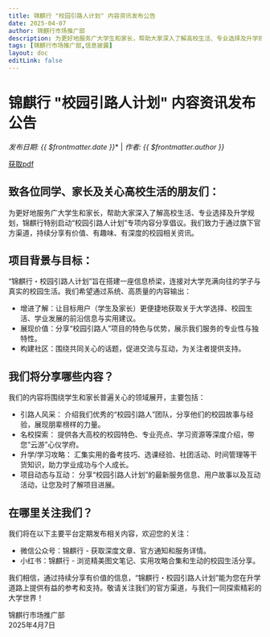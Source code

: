 ```yaml
---
title: 锦麒行 "校园引路人计划" 内容资讯发布公告
date: 2025-04-07
author: 锦麒行市场推广部
description: 为更好地服务广大学生和家长，帮助大家深入了解高校生活、专业选择及升学规划，锦麒行特别启动“校园引路人计划”专项内容分享倡议。
tags: [锦麒行市场推广部,信息披露]
layout: doc
editLink: false
---
```


# 锦麒行 "校园引路人计划" 内容资讯发布公告

*发布日期: {{ $frontmatter.date }}** | *作者: {{ $frontmatter.author }}*

[获取pdf](/pdf/锦麒行“校园引路人计划”内容资讯发布公告.pdf)

## **致各位同学、家长及关心高校生活的朋友们：**  

为更好地服务广大学生和家长，帮助大家深入了解高校生活、专业选择及升学规划，锦麒行特别启动“校园引路人计划”专项内容分享倡议。我们致力于通过旗下官方渠道，持续分享有价值、有趣味、有深度的校园相关资讯。

## 项目背景与目标：
“锦麒行・校园引路人计划”旨在搭建一座信息桥梁，连接对大学充满向往的学子与真实的校园生活。我们希望通过系统、高质量的内容输出：
- 增进了解：让目标用户（学生及家长）更便捷地获取关于大学选择、校园生活、学业发展的前沿信息与实用建议。
- 展现价值：分享“校园引路人”项目的特色与优势，展示我们服务的专业性与独特性。
- 构建社区：围绕共同关心的话题，促进交流与互动，为关注者提供支持。

## 我们将分享哪些内容？

我们的内容将围绕学生和家长普遍关心的领域展开，主要包括：
- 引路人风采： 介绍我们优秀的“校园引路人”团队，分享他们的校园故事与经验，展现朋辈榜样的力量。
- 名校探索： 提供各大高校的校园特色、专业亮点、学习资源等深度介绍，带您“云游”心仪学府。
- 升学/学习攻略： 汇集实用的备考技巧、选课经验、社团活动、时间管理等干货知识，助力学业成功与个人成长。
- 项目动态与互动： 分享“校园引路人计划”的最新服务信息、用户故事以及互动活动，让您及时了解项目进展。

## 在哪里关注我们？
我们将在以下主要平台定期发布相关内容，欢迎您的关注：
- 微信公众号：锦麒行 - 获取深度文章、官方通知和服务详情。
- 小红书：锦麒行 - 浏览精美图文笔记、实用攻略合集和生动的校园生活分享。

我们相信，通过持续分享有价值的信息，“锦麒行・校园引路人计划”能为您在升学道路上提供有益的参考和支持。敬请关注我们的官方渠道，与我们一同探索精彩的大学世界！  

锦麒行市场推广部  
2025年4月7日